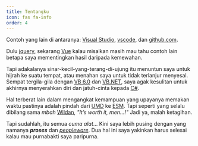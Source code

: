 ```yaml
---
title: Tentangku
icon: fas fa-info
order: 4
---
```



Contoh yang lain di antaranya: [Visual Studio](https://visualstudio.microsoft.com/vs), [vscode](https://code.visualstudio.com), dan [github.com](https://github.com).

Dulu [jquery](https://jquery.com/), sekarang [Vue](https://vuejs.org/) kalau misalkan masih mau tahu contoh lain betapa saya mementingkan hasil daripada kemewahan.

Tapi adakalanya sinar-kecil-yang-terang-di-ujung itu menuntun saya untuk hijrah ke suatu tempat, atau menahan saya untuk tidak  terlanjur menyesal. Sempat tergila-gila dengan [VB 6.0](https://en.wikipedia.org/wiki/Visual_Basic) dan [VB.NET](https://docs.microsoft.com/en-gb/dotnet/visual-basic/), saya agak kesulitan untuk akhirnya menyerahkan diri dan jatuh-cinta kepada [C#](https://docs.microsoft.com/en-gb/learn/paths/csharp-first-steps/).

Hal terberat lain dalam mengangkat kemampuan yang upayanya memakan waktu pastinya adalah pindah dari [UMD](https://github.com/umdjs/umd) ke [ESM](https://hacks.mozilla.org/2018/03/es-modules-a-cartoon-deep-dive/). Tapi seperti yang selalu dibilang sama *mbah* [Wildan](https://github.com/wildanr), *"It’s worth it, men...!"* Jadi ya, malah ketagihan.

Tapi sudahlah, itu semua *cuma alat*... Kini saya lebih pusing dengan yang namanya ***proses*** dan [*peopleware*](https://en.wikipedia.org/wiki/Peopleware). Dua hal ini saya yakinkan harus selesai kalau mau purnabakti saya paripurna.


